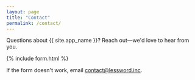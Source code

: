 ```yaml
---
layout: page
title: "Contact"
permalink: /contact/
---
```

<p>Questions about {{ site.app_name }}? Reach out—we'd love to hear from you.</p>
{% include form.html %}
<p>If the form doesn't work, email <a href="mailto:contact@lessword.inc">contact@lessword.inc</a>.</p>

<!-- TODO: Replace with your exact Contact page copy if provided. -->
